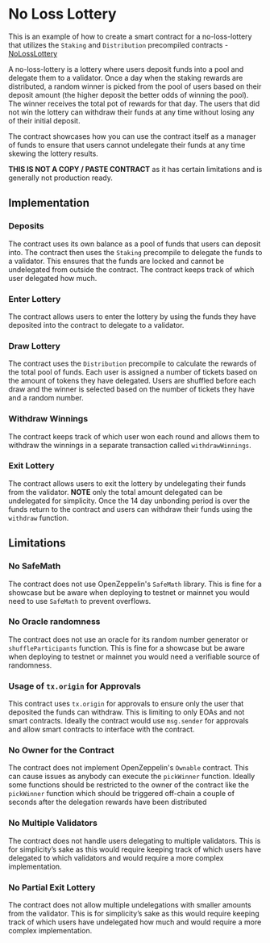 # No Loss Lottery

This is an example of how to create a smart contract for a no-loss-lottery that utilizes
the `Staking` and `Distribution` precompiled contracts - [NoLossLottery](./contracts/NoLossLottery.sol)

A no-loss-lottery is a lottery where users deposit funds into a pool and delegate them to a validator. Once a day
when the staking rewards are distributed, a random winner is picked from the pool of users based on their
deposit amount (the higher deposit the better odds of winning the pool). The winner receives the total pot of rewards 
for that day. The users that did not win the lottery can withdraw their funds at any time without losing any 
of their initial deposit.

The contract showcases how you can use the contract itself as a manager of funds to ensure
that users cannot undelegate their funds at any time skewing the lottery results.

**THIS IS NOT A COPY / PASTE CONTRACT** as it has certain limitations and is generally not production ready.

## Implementation

### Deposits


The contract uses its own balance as a pool of funds that users can deposit into. The contract
then uses the `Staking` precompile to delegate the funds to a validator. This ensures that the funds
are locked and cannot be undelegated from outside the contract. The contract keeps track of which user
delegated how much.

### Enter Lottery


The contract allows users to enter the lottery by using the funds they have deposited into the contract
to delegate to a validator.

### Draw Lottery


The contract uses the `Distribution` precompile to calculate the rewards of the total pool of funds. Each user
is assigned a number of tickets based on the amount of tokens they have delegated. Users are shuffled before each draw
and the winner is selected based on the number of tickets they have and a random number.

### Withdraw Winnings


The contract keeps track of which user won each round and allows them to withdraw the winnings in a separate
transaction called `withdrawWinnings`.

### Exit Lottery


The contract allows users to exit the lottery by undelegating their funds from the validator. **NOTE** only
the total amount delegated can be undelegated for simplicity. Once the 14 day unbonding period is over the
funds return to the contract and users can withdraw their funds using the `withdraw` function.

## Limitations

### No SafeMath 


The contract does not use OpenZeppelin's `SafeMath` library. This is fine for a showcase but be aware when deploying
to testnet or mainnet you would need to use `SafeMath` to prevent overflows.

### No Oracle randomness


The contract does not use an oracle for its random number generator or `shuffleParticipants` function.
This is fine for a showcase but be aware when deploying to testnet or mainnet you would need a verifiable
source of randomness.

### Usage of `tx.origin` for Approvals


This contract uses `tx.origin` for approvals to ensure only the user that deposited the funds can withdraw.
This is limiting to only EOAs and not smart contracts. Ideally the contract would use `msg.sender` for approvals and
allow smart contracts to interface with the contract.

### No Owner for the Contract


The contract does not implement OpenZeppelin's `Ownable` contract. This can cause issues as anybody can
execute the `pickWinner` function. Ideally some functions should be restricted to the owner of the contract
like the `pickWinner` function which should be triggered off-chain a couple of seconds after the
delegation rewards have been distributed

### No Multiple Validators


The contract does not handle users delegating to multiple validators. This is for simplicity’s sake as this would require
keeping track of which users have delegated to which validators and would require a more complex implementation.

### No Partial Exit Lottery


The contract does not allow multiple undelegations with smaller amounts from the validator.
This is for simplicity’s sake as this would require keeping track of which users have undelegated how much
and would require a more complex implementation.
